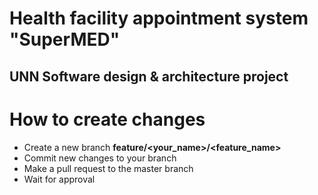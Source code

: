 # Health facility appointment system "SuperMED"
## UNN Software design & architecture project

# How to create changes

+ Create a new branch **feature/<your_name>/<feature_name>**
+ Commit new changes to your branch
+ Make a pull request to the master branch
+ Wait for approval
